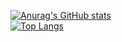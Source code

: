 [![Anurag's GitHub stats](https://github-readme-stats.vercel.app/api?username=Poltos021)](https://github.com/anuraghazra/github-readme-stats)<br />
[![Top Langs](https://github-readme-stats.vercel.app/api/top-langs/?username=Poltos021&layout=compact)](https://github.com/anuraghazra/github-readme-stats)


